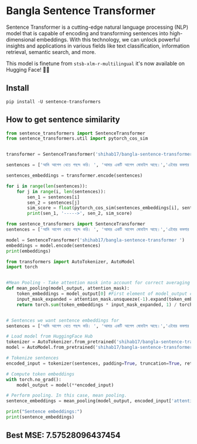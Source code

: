 # Bangla Sentence Transformer

 Sentence Transformer is a cutting-edge natural language processing (NLP) model that is capable of encoding and transforming sentences into high-dimensional embeddings. With this technology, we can unlock powerful insights and applications in various fields like text classification, information retrieval, semantic search, and more.

This model is finetune from ```stsb-xlm-r-multilingual``` 
 it's now available on Hugging Face! 🎉🎉

## Install

```
pip install -U sentence-transformers
```
## How to get sentence similarity

```python
from sentence_transformers import SentenceTransformer
from sentence_transformers.util import pytorch_cos_sim


transformer = SentenceTransformer('shihab17/bangla-sentence-transformer')

sentences = ['আমি আপেল খেতে পছন্দ করি। ', 'আমার একটি আপেল মোবাইল আছে।','এইবার কমলার ফলনা ভাল হয়নি', 'বাচ্চাটি দেখতে আপেলের মত সুন্দর','আপেলের জুস আমার অনেক প্রিয়']

sentences_embeddings = transformer.encode(sentences)

for i in range(len(sentences)):
    for j in range(i, len(sentences)):
        sen_1 = sentences[i]
        sen_2 = sentences[j]
        sim_score = float(pytorch_cos_sim(sentences_embeddings[i], sentences_embeddings[j]))
        print(sen_1, '----->', sen_2, sim_score)
```


```python
from sentence_transformers import SentenceTransformer
sentences = ['আমি আপেল খেতে পছন্দ করি। ', 'আমার একটি আপেল মোবাইল আছে।','এইবার কমলার ফলনা ভাল হয়নি', 'বাচ্চাটি দেখতে আপেলের মত সুন্দর','আপেলের জুস আমার অনেক প্রিয়']

model = SentenceTransformer('shihab17/bangla-sentence-transformer ')
embeddings = model.encode(sentences)
print(embeddings)
```

```python
from transformers import AutoTokenizer, AutoModel
import torch


#Mean Pooling - Take attention mask into account for correct averaging
def mean_pooling(model_output, attention_mask):
    token_embeddings = model_output[0] #First element of model_output contains all token embeddings
    input_mask_expanded = attention_mask.unsqueeze(-1).expand(token_embeddings.size()).float()
    return torch.sum(token_embeddings * input_mask_expanded, 1) / torch.clamp(input_mask_expanded.sum(1), min=1e-9)


# Sentences we want sentence embeddings for
sentences = ['আমি আপেল খেতে পছন্দ করি। ', 'আমার একটি আপেল মোবাইল আছে।','এইবার কমলার ফলনা ভাল হয়নি', 'বাচ্চাটি দেখতে আপেলের মত সুন্দর','আপেলের জুস আমার অনেক প্রিয়']

# Load model from HuggingFace Hub
tokenizer = AutoTokenizer.from_pretrained('shihab17/bangla-sentence-transformer')
model = AutoModel.from_pretrained('shihab17/bangla-sentence-transformer')

# Tokenize sentences
encoded_input = tokenizer(sentences, padding=True, truncation=True, return_tensors='pt')

# Compute token embeddings
with torch.no_grad():
    model_output = model(**encoded_input)

# Perform pooling. In this case, mean pooling.
sentence_embeddings = mean_pooling(model_output, encoded_input['attention_mask'])

print("Sentence embeddings:")
print(sentence_embeddings)
```

## Best MSE: 7.57528096437454
